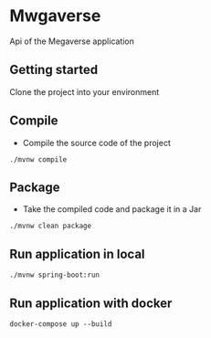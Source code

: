 # Mwgaverse

Api of the Megaverse application

## Getting started

Clone the project into your environment

## Compile
- Compile the source code of the project
```
./mvnw compile
```

## Package
- Take the compiled code and package it in a Jar
```
./mvnw clean package
```

## Run application in local
```
./mvnw spring-boot:run
```

## Run application with docker

```
docker-compose up --build
```
